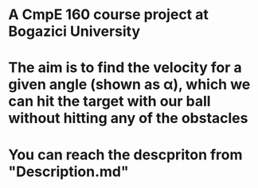 # A CmpE 160 course project at Bogazici University
# The aim is to find the velocity for a given angle (shown as α), which we can hit the target with our ball without hitting any of the obstacles
# You can reach the descpriton from "Description.md"
